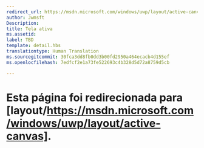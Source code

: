 ```yaml
---
redirect_url: https://msdn.microsoft.com/windows/uwp/layout/active-canvas
author: Jwmsft
Description: 
title: Tela ativa
ms.assetid: 
label: TBD
template: detail.hbs
translationtype: Human Translation
ms.sourcegitcommit: 30fca3dd8fb0dd3b00fd2950a464ecacb4d155ef
ms.openlocfilehash: 7edfcf2e1a73fe522693c4b328d5d72a8759d5cb

---
```


# Esta página foi redirecionada para [layout/https://msdn.microsoft.com/windows/uwp/layout/active-canvas].


<!--HONumber=Aug16_HO3-->


